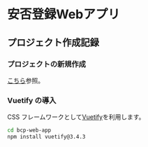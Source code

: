 # 安否登録Webアプリ

## プロジェクト作成記録

### プロジェクトの新規作成

[こちら](../REAMDME.md)参照。

### Vuetify の導入

CSS フレームワークとして[Vuetify](https://vuetifyjs.com/en/)を利用します。

```sh
cd bcp-web-app
npm install vuetify@3.4.3
```
